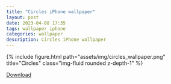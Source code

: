 ```yaml
---
title: "Circles iPhone wallpaper"
layout: post
date: 2023-04-08 17:35
tags: wallpaper iphone
categories: wallpaper
description: Circles iPhone wallpaper
---
```


<div class="row">
    <div class="col-sm mt-3 mt-md-0">
        {% include figure.html path="assets/img/circles_wallpaper.png" title="Circles" class="img-fluid rounded z-depth-1" %}
    </div>
</div>

[Download](/assets/img/circles_wallpaper.zip)

